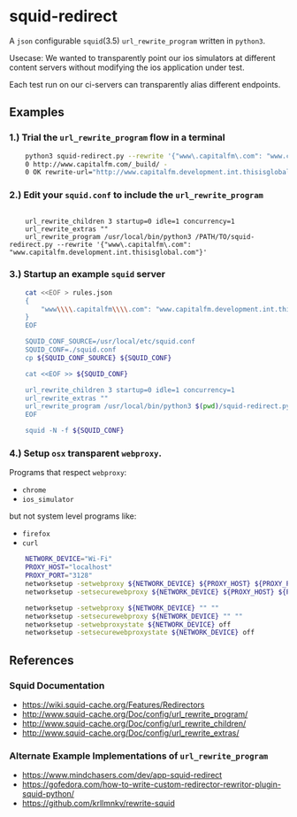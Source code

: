 squid-redirect
==============

A `json` configurable `squid`(3.5) `url_rewrite_program` written in `python3`.

Usecase: We wanted to transparently point our ios simulators at different content servers without modifying the ios application under test.

Each test run on our ci-servers can transparently alias different endpoints.


Examples
--------

### 1.) Trial the `url_rewrite_program` flow in a terminal

```bash
    python3 squid-redirect.py --rewrite '{"www\.capitalfm\.com": "www.capitalfm.development.int.thisisglobal.com"}'
    0 http://www.capitalfm.com/_build/ -
    0 OK rewrite-url="http://www.capitalfm.development.int.thisisglobal.com/_build/"
```

### 2.) Edit your `squid.conf` to include the `url_rewrite_program`

```

    url_rewrite_children 3 startup=0 idle=1 concurrency=1
    url_rewrite_extras ""
    url_rewrite_program /usr/local/bin/python3 /PATH/TO/squid-redirect.py --rewrite '{"www\.capitalfm\.com": "www.capitalfm.development.int.thisisglobal.com"}'
```

### 3.) Startup an example `squid` server

```bash
    cat <<EOF > rules.json
    {
        "www\\\\.capitalfm\\\\.com": "www.capitalfm.development.int.thisisglobal.com"
    }
    EOF

    SQUID_CONF_SOURCE=/usr/local/etc/squid.conf
    SQUID_CONF=./squid.conf
    cp ${SQUID_CONF_SOURCE} ${SQUID_CONF}

    cat <<EOF >> ${SQUID_CONF}

    url_rewrite_children 3 startup=0 idle=1 concurrency=1
    url_rewrite_extras ""
    url_rewrite_program /usr/local/bin/python3 $(pwd)/squid-redirect.py --rewrite $(pwd)/rules.json
    EOF

    squid -N -f ${SQUID_CONF}
```

### 4.) Setup `osx` transparent `webproxy`.

Programs that respect `webproxy`:
* `chrome`
* `ios_simulator`

but not system level programs like:
* `firefox`
* `curl`

```bash
    NETWORK_DEVICE="Wi-Fi"
    PROXY_HOST="localhost"
    PROXY_PORT="3128"
    networksetup -setwebproxy ${NETWORK_DEVICE} ${PROXY_HOST} ${PROXY_PORT}
    networksetup -setsecurewebproxy ${NETWORK_DEVICE} ${PROXY_HOST} ${PROXY_PORT}

    networksetup -setwebproxy ${NETWORK_DEVICE} "" ""
    networksetup -setsecurewebproxy ${NETWORK_DEVICE} "" ""
    networksetup -setwebproxystate ${NETWORK_DEVICE} off
    networksetup -setsecurewebproxystate ${NETWORK_DEVICE} off
```


References
----------

### Squid Documentation

* https://wiki.squid-cache.org/Features/Redirectors
* http://www.squid-cache.org/Doc/config/url_rewrite_program/
* http://www.squid-cache.org/Doc/config/url_rewrite_children/
* http://www.squid-cache.org/Doc/config/url_rewrite_extras/

### Alternate Example Implementations of `url_rewrite_program`

* https://www.mindchasers.com/dev/app-squid-redirect
* https://gofedora.com/how-to-write-custom-redirector-rewritor-plugin-squid-python/
* https://github.com/krllmnkv/rewrite-squid
